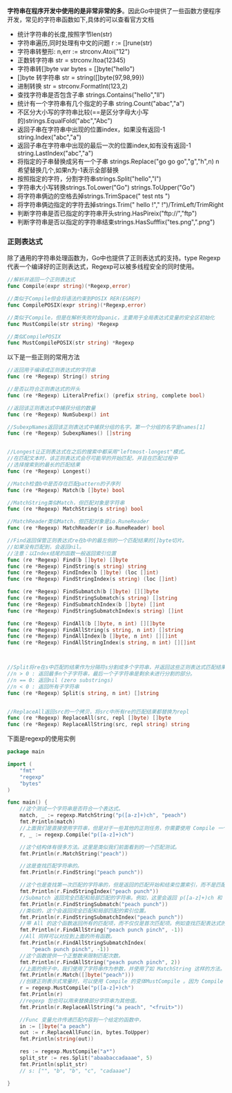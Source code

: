 **字符串在程序开发中使用的是非常非常的多**。因此Go中提供了一些函数方便程序开发，常见的字符串函数如下,具体的可以查看官方文档

* 统计字符串的长度,按照字节len(str)
* 字符串遍历,同时处理有中文的问题 r := []rune(str)
* 字符串转整形:  n,err := strconv.Atoi("12")
* 正数转字符串 str = strconv.Itoa(12345)
* 字符串转[]byte   var bytes = []byte("hello")
* []byte 转字符串 str = string([]byte{97,98,99})
* 进制转换 str = strconv.FormatInt(123,2)
* 查找字符串是否包含子串 strings.Contains("hello","ll")
* 统计有一个字符串有几个指定的子串 string.Count("abac","a")
* 不区分大小写的字符串比较(==是区分字母大小写的)strings.EqualFold("abc","Abc")
* 返回子串在字符串中出现的位置index，如果没有返回-1 string.Index("abc","a")
* 返回子串在字符串中出现的最后一次的位置index,如有没有返回-1 string.LastIndex("abc","a")
* 将指定的子串替换成另有一个子串 strings.Replace("go go go","g","h",n)   n希望替换几个,如果n为-1表示全部替换
* 按照指定的字符，分割字符串strings.Split("hello","l")
* 字符串大小写转换strings.ToLower("Go") strings.ToUpper("Go")
* 将字符串俩边的空格去掉strings.TrimSpace(" test nts ")
* 将字符串俩边指定的字符去掉strings.Trim(" hello !"," !")/TrimLeft/TrimRight
* 判断字符串是否已指定的字符串开头string.HasPireix("ftp://","ftp")
* 判断字符串是否以指定的字符串结束strings.HasSufffix("tes.png",".png")



### 正则表达式

除了通用的字符串处理函数为，Go中也提供了正则表达式的支持。type Regexp代表一个编译好的正则表达式，Regexp可以被多线程安全的同时使用。

```go
//解析并返回一个正则表达式
func Compile(expr string)(*Regexp,error)

//类似于Compile但会将语法约束到POSIX RER(EGREP)
func CompilePOSIX(expr string)(*Regexp,error)

//类似于Compile，但是在解析失败时会panic，主要用于全局表达式变量的安全区初始化
func MustCompile(str string) *Regexp

//类似CompilePOSIX
func MustCompilePOSIX(str string) *Regexp
```

以下是一些正则的常用方法

```go
//返回用于编译成正则表达式的字符串
func (re *Regexp) String() string

//是否以符合正则表达式的开头
func (re *Regexp) LiteralPrefix() (prefix string, complete bool)

//返回该正则表达式中捕获分组的数量
func (re *Regexp) NumSubexp() int

//SubexpNames返回该正则表达式中捕获分组的名字。第一个分组的名字是names[1]
func (re *Regexp) SubexpNames() []string


//Longest让正则表达式在之后的搜索中都采用"leftmost-longest"模式。
//在匹配文本时，该正则表达式会尽可能早的开始匹配，并且在匹配过程中
//选择搜索到的最长的匹配结果
func (re *Regexp) Longest()

//Match检查b中是否存在匹配pattern的子序列
func (re *Regexp) Match(b []byte) bool

//MatchString类似Match，但匹配对象是字符串
func (re *Regexp) MatchString(s string) bool

//MatchReader类似Match，但匹配对象是io.RuneReader
func (re *Regexp) MatchReader(r io.RuneReader) bool

//Find返回保管正则表达式re在b中的最左侧的一个匹配结果的[]byte切片。
//如果没有匹配到，会返回nil。
//注意：以Index结尾的函数一般返回索引位置
func (re *Regexp) Find(b []byte) []byte
func (re *Regexp) FindString(s string) string
func (re *Regexp) FindIndex(b []byte) (loc []int)
func (re *Regexp) FindStringIndex(s string) (loc []int)

func (re *Regexp) FindSubmatch(b []byte) [][]byte
func (re *Regexp) FindStringSubmatch(s string) []string
func (re *Regexp) FindSubmatchIndex(b []byte) []int
func (re *Regexp) FindStringSubmatchIndex(s string) []int

func (re *Regexp) FindAll(b []byte, n int) [][]byte
func (re *Regexp) FindAllString(s string, n int) []string
func (re *Regexp) FindAllIndex(b []byte, n int) [][]int
func (re *Regexp) FindAllStringIndex(s string, n int) [][]int



//Split将re在s中匹配的结果作为分隔符s分割成多个字符串，并返回这些正则表达式匹配结果
//n > 0 : 返回最多n个子字符串，最后一个子字符串是剩余未进行分割的部分。
//n == 0: 返回nil (zero substrings)
//n < 0 : 返回所有子字符串
func (re *Regexp) Split(s string, n int) []string


//ReplaceAll返回src的一个拷贝，将src中所有re的匹配结果都替换为repl
func (re *Regexp) ReplaceAll(src, repl []byte) []byte
func (re *Regexp) ReplaceAllString(src, repl string) string


```

下面是regexp的使用实例

```go
package main

import (
	"fmt"
	"regexp"
	"bytes"
)

func main() {
	//这个测试一个字符串是否符合一个表达式。
	match, _ := regexp.MatchString("p([a-z]+)ch", "peach")
	fmt.Println(match)
	//上面我们是直接使用字符串，但是对于一些其他的正则任务，你需要使用 Compile 一个优化的 Regexp 结构体。
	r, _ := regexp.Compile("p([a-z]+)ch")

	//这个结构体有很多方法。这里是类似我们前面看到的一个匹配测试。
	fmt.Println(r.MatchString("peach"))

	//这是查找匹配字符串的。
	fmt.Println(r.FindString("peach punch"))

	//这个也是查找第一次匹配的字符串的，但是返回的匹配开始和结束位置索引，而不是匹配的内容。
	fmt.Println(r.FindStringIndex("peach punch"))
	//Submatch 返回完全匹配和局部匹配的字符串。例如，这里会返回 p([a-z]+)ch 和 `([a-z]+) 的信息。
	fmt.Println(r.FindStringSubmatch("peach punch"))
	//类似的，这个会返回完全匹配和局部匹配的索引位置。
	fmt.Println(r.FindStringSubmatchIndex("peach punch"))
	//带 All 的这个函数返回所有的匹配项，而不仅仅是首次匹配项。例如查找匹配表达式的所有项。
	fmt.Println(r.FindAllString("peach punch pinch", -1))
	//All 同样可以对应到上面的所有函数。
	fmt.Println(r.FindAllStringSubmatchIndex(
		"peach punch pinch", -1))
	//这个函数提供一个正整数来限制匹配次数。
	fmt.Println(r.FindAllString("peach punch pinch", 2))
	//上面的例子中，我们使用了字符串作为参数，并使用了如 MatchString 这样的方法。我们也可以提供 []byte参数并将 String 从函数命中去掉。
	fmt.Println(r.Match([]byte("peach")))
	//创建正则表示式常量时，可以使用 Compile 的变体MustCompile 。因为 Compile 返回两个值，不能用语常量。
	r = regexp.MustCompile("p([a-z]+)ch")
	fmt.Println(r)
	//regexp 包也可以用来替换部分字符串为其他值。
	fmt.Println(r.ReplaceAllString("a peach", "<fruit>"))

	//Func 变量允许传递匹配内容到一个给定的函数中，
	in := []byte("a peach")
	out := r.ReplaceAllFunc(in, bytes.ToUpper)
	fmt.Println(string(out))

	res := regexp.MustCompile("a*")
	split_str := res.Split("abaabaccadaaae", 5)
	fmt.Println(split_str)
	// s: ["", "b", "b", "c", "cadaaae"]

}

```

